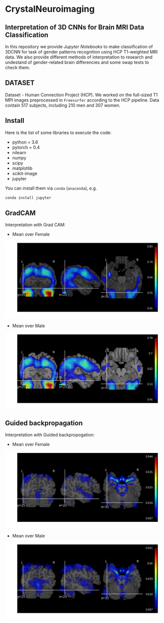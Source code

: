 
# CrystalNeuroimaging
## Interpretation of 3D CNNs for Brain MRI Data Classification
In this repository we provide *Jupyter Notebooks* to make classification of 3DCNN for task of gender patterns recognition using HCP T1-weighted MRI data. We also provide different methods of interpretation to research and undestand of gender-related brain differencies and some swap tests to check them. 

## DATASET
 Dataset - Human Connection Project (HCP).
 We worked on the full-sized T1 MPI images preprocessed in `Freesurfer` according to the HCP pipeline.
 Data contain 517 subjects, including 210 men and 307 women.
 
## Install

Here is the list of some libraries to execute the code:

 - python = 3.6
 - pytorch = 0.4
 - nilearn
 - numpy
 - scipy 
 - matplotlib
 - scikit-image
 - jupyter

You can install them via `conda` (`anaconda`), e.g.
```python
conda install jupyter
```


## GradCAM

Interpretation with Grad CAM:
  - Mean over Female
  
![](image/mean0.png)

  - Mean over Male
  
![](image/mean1.png)

## Guided backpropagation

Interpretation with Guided backpropogation:
  - Mean over Female
  
![](image/gbmean0.png)

  - Mean over Male
  
![](image/gbmean1.png)

